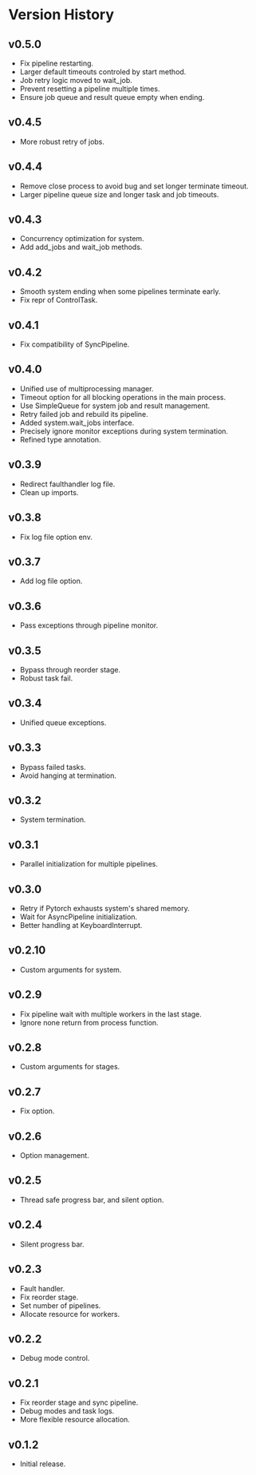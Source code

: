 # Version History

## v0.5.0

- Fix pipeline restarting.
- Larger default timeouts controled by start method.
- Job retry logic moved to wait_job.
- Prevent resetting a pipeline multiple times.
- Ensure job queue and result queue empty when ending.

## v0.4.5

- More robust retry of jobs.

## v0.4.4

- Remove close process to avoid bug and set longer terminate timeout.
- Larger pipeline queue size and longer task and job timeouts.

## v0.4.3

- Concurrency optimization for system.
- Add add_jobs and wait_job methods.

## v0.4.2

- Smooth system ending when some pipelines terminate early.
- Fix repr of ControlTask.

## v0.4.1

- Fix compatibility of SyncPipeline.

## v0.4.0

- Unified use of multiprocessing manager.
- Timeout option for all blocking operations in the main process.
- Use SimpleQueue for system job and result management.
- Retry failed job and rebuild its pipeline.
- Added system.wait_jobs interface.
- Precisely ignore monitor exceptions during system termination.
- Refined type annotation.

## v0.3.9

- Redirect faulthandler log file.
- Clean up imports.

## v0.3.8

- Fix log file option env.

## v0.3.7

- Add log file option.

## v0.3.6

- Pass exceptions through pipeline monitor.

## v0.3.5

- Bypass through reorder stage.
- Robust task fail.

## v0.3.4

- Unified queue exceptions.

## v0.3.3

- Bypass failed tasks.
- Avoid hanging at termination.

## v0.3.2

- System termination.

## v0.3.1

- Parallel initialization for multiple pipelines.

## v0.3.0

- Retry if Pytorch exhausts system's shared memory.
- Wait for AsyncPipeline initialization.
- Better handling at KeyboardInterrupt.

## v0.2.10

- Custom arguments for system.

## v0.2.9

- Fix pipeline wait with multiple workers in the last stage.
- Ignore none return from process function.

## v0.2.8

- Custom arguments for stages.

## v0.2.7

- Fix option.

## v0.2.6

- Option management.

## v0.2.5

- Thread safe progress bar, and silent option.

## v0.2.4

- Silent progress bar.

## v0.2.3

- Fault handler.
- Fix reorder stage.
- Set number of pipelines.
- Allocate resource for workers.

## v0.2.2

- Debug mode control.

## v0.2.1

- Fix reorder stage and sync pipeline.
- Debug modes and task logs.
- More flexible resource allocation.

## v0.1.2

- Initial release.
